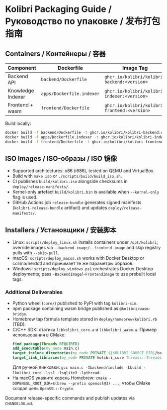 # Kolibri Packaging Guide / Руководство по упаковке / 发布打包指南

## Containers / Контейнеры / 容器

| Component | Dockerfile | Image Tag |
|-----------|------------|-----------|
| Backend API | `backend/Dockerfile` | `ghcr.io/kolibri/kolibri-backend:<version>` |
| Knowledge Indexer | `apps/Dockerfile.indexer` | `ghcr.io/kolibri/kolibri-indexer:<version>` |
| Frontend + wasm | `frontend/Dockerfile` | `ghcr.io/kolibri/kolibri-frontend:<version>` |

Build locally:
```bash
docker build -f backend/Dockerfile -t ghcr.io/kolibri/kolibri-backend:dev .
docker build -f apps/Dockerfile.indexer -t ghcr.io/kolibri/kolibri-indexer:dev .
docker build -f frontend/Dockerfile -t ghcr.io/kolibri/kolibri-frontend:dev .
```

## ISO Images / ISO-образы / ISO 镜像

- Supported architectures: x86 (i686), tested on QEMU and VirtualBox.
- Build with `make iso` or `./scripts/build/build_iso.sh`.
- CI publishes `build/kolibri.iso` alongside checksums in `deploy/release-manifests/`.
- Kernel-only artefact `build/kolibri.bin` is available when `--kernel-only` flag is used.
- GitHub Actions job `release-bundle` generates signed manifests (`kolibri-release-bundle` artifact) and updates `deploy/release-manifests/`.

## Installers / Установщики / 安装脚本

- Linux: `scripts/deploy_linux.sh` installs containers under `/opt/kolibri`; override images via `--backend-image/--frontend-image` and skip registry pulls with `--skip-pull`.
- macOS: `scripts/deploy_macos.sh` works with Docker Desktop or colima/nerdctl and принимает те же параметры образов.
- Windows: `scripts/deploy_windows.ps1` orchestrates Docker Desktop deployments; pass `-BackendImage`/`-FrontendImage` to use prebuilt local tags.

### Additional Deliverables

- Python wheel (`core/`) published to PyPI with tag `kolibri-sim`.
- npm package containing wasm bridge published as `@kolibri/wasm-bridge`.
- Homebrew tap formula template stored in `deploy/homebrew/kolibri.rb` (TBD).
- C/C++ SDK: статика `libkolibri_core.a` и `libkolibri_wasm.a`. Пример использования в CMake:
  ```cmake
  find_package(Threads REQUIRED)
  add_executable(my_node main.c)
  target_include_directories(my_node PRIVATE ${KOLIBRI_SOURCE_DIR}/backend/include)
  target_link_libraries(my_node PRIVATE kolibri_core Threads::Threads OpenSSL::Crypto SQLite::SQLite3)
  ```
  Для ручной линковки: `gcc main.c -Ibackend/include -Lbuild -lkolibri_core -lssl -lsqlite3 -lpthread`.
- На macOS укажите корень Homebrew: `cmake -DOPENSSL_ROOT_DIR=$(brew --prefix openssl@3) ...`, чтобы CMake создал цель `OpenSSL::Crypto`.

Document release-specific commands and publish updates via `CHANGELOG.md`.
